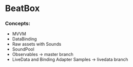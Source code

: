 # BeatBox

### Concepts:

- MVVM
- DataBinding
- Raw assets with Sounds
- SoundPool
- Observables -> master branch
- LiveData and Binding Adapter Samples -> livedata branch
